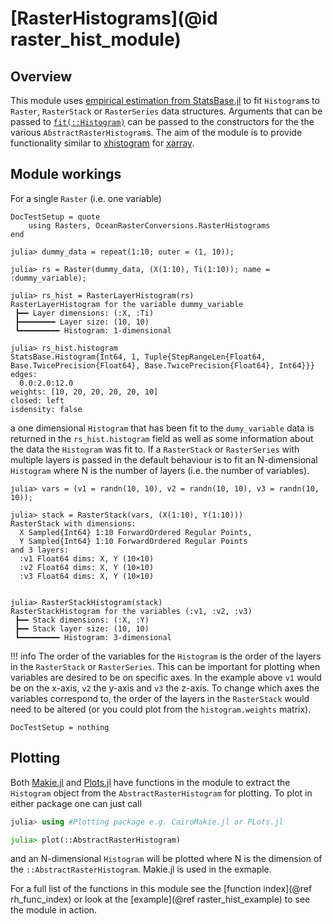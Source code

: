 # [RasterHistograms](@id raster_hist_module)

## Overview

This module uses [empirical estimation from StatsBase.jl](https://juliastats.org/StatsBase.jl/stable/empirical/) to fit `Histogram`s to `Raster`, `RasterStack` or `RasterSeries` data structures.
Arguments that can be passed to [`fit(::Histogram)`](https://juliastats.org/StatsBase.jl/stable/empirical/#StatsAPI.fit-Tuple{Type{Histogram},%20Vararg{Any}}) can be passed to the constructors for the the various `AbstractRasterHistogram`s.
The aim of the module is to provide functionality similar to [xhistogram](https://xhistogram.readthedocs.io/en/latest/index.html) for [xarray](https://docs.xarray.dev/en/stable/).

## Module workings

For a single `Raster` (i.e. one variable)

```@meta
DocTestSetup = quote
    using Rasters, OceanRasterConversions.RasterHistograms
end
```

```jldoctest
julia> dummy_data = repeat(1:10; outer = (1, 10));

julia> rs = Raster(dummy_data, (X(1:10), Ti(1:10)); name = :dummy_variable);

julia> rs_hist = RasterLayerHistogram(rs)
RasterLayerHistogram for the variable dummy_variable
 ┣━━ Layer dimensions: (:X, :Ti) 
 ┣━━━━━━━━ Layer size: (10, 10)
 ┗━━━━━━━━━ Histogram: 1-dimensional

julia> rs_hist.histogram
StatsBase.Histogram{Int64, 1, Tuple{StepRangeLen{Float64, Base.TwicePrecision{Float64}, Base.TwicePrecision{Float64}, Int64}}}
edges:
  0.0:2.0:12.0
weights: [10, 20, 20, 20, 20, 10]
closed: left
isdensity: false

```

a one dimensional `Histogram` that has been fit to the `dumy_variable` data is returned in the `rs_hist.histogram` field as well as some information about the data the `Histogram` was fit to.
If a `RasterStack` or `RasterSeries` with multiple layers is passed in the default behaviour is to fit an N-dimensional `Histogram` where N is the number of layers (i.e. the number of variables).

```jldoctest
julia> vars = (v1 = randn(10, 10), v2 = randn(10, 10), v3 = randn(10, 10));

julia> stack = RasterStack(vars, (X(1:10), Y(1:10)))
RasterStack with dimensions: 
  X Sampled{Int64} 1:10 ForwardOrdered Regular Points,
  Y Sampled{Int64} 1:10 ForwardOrdered Regular Points
and 3 layers:
  :v1 Float64 dims: X, Y (10×10)
  :v2 Float64 dims: X, Y (10×10)
  :v3 Float64 dims: X, Y (10×10)


julia> RasterStackHistogram(stack)
RasterStackHistogram for the variables (:v1, :v2, :v3)
 ┣━━ Stack dimensions: (:X, :Y)
 ┣━━ Stack layer size: (10, 10)
 ┗━━━━━━━━━ Histogram: 3-dimensional

```

!!! info
    The order of the variables for the `Histogram` is the order of the layers in the `RasterStack` or `RasterSeries`. This can be important for plotting when variables are desired to be on specific axes. In the example above `v1` would be on the x-axis, `v2` the y-axis and `v3` the z-axis. To change which axes the variables correspond to, the order of the layers in the `RasterStack` would need to be altered (or you could plot from the `histogram.weights` matrix).

```@meta
DocTestSetup = nothing
```

## Plotting

Both [Makie.jl](https://docs.makie.org/stable/) and [Plots.jl](https://docs.juliaplots.org/stable/) have functions in the module to extract the `Histogram` object from the `AbstractRasterHistogram` for plotting.
To plot in either package one can just call

```julia
julia> using #Plotting package e.g. CairoMakie.jl or PLots.jl 

julia> plot(::AbstractRasterHistogram)
```

and an N-dimensional `Histogram` will be plotted where N is the dimension of the `::AbstractRasterHistogram`.
Makie.jl is used in the exmaple.

For a full list of the functions in this module see the [function index](@ref rh_func_index) or look at the [example](@ref raster_hist_example) to see the module in action.
